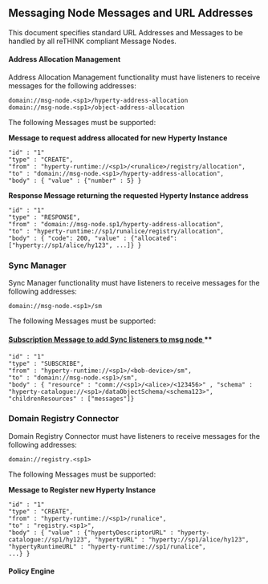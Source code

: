 Messaging Node Messages and URL Addresses
-----------------------------------------

This document specifies standard URL Addresses and Messages to be handled by all reTHINK compliant Message Nodes.

#### Address Allocation Management

Address Allocation Management functionality must have listeners to receive messages for the following addresses:

```
domain://msg-node.<sp1>/hyperty-address-allocation
domain://msg-node.<sp1>/object-address-allocation
```

The following Messages must be supported:

**Message to request address allocated for new Hyperty Instance**

```
"id" : "1"
"type" : "CREATE",
"from" : "hyperty-runtime://<sp1>/<runalice>/registry/allocation",
"to" : "domain://msg-node.<sp1>/hyperty-address-allocation",
"body" : { "value" : {"number" : 5} }
```

**Response Message returning the requested Hyperty Instance address**

```
"id" : "1"
"type" : "RESPONSE",
"from" : "domain://msg-node.sp1/hyperty-address-allocation",
"to" : "hyperty-runtime://sp1/runalice/registry/allocation",
"body" : { "code": 200, "value" : {"allocated": ["hyperty://sp1/alice/hy123", ...]} }
```

### Sync Manager

Sync Manager functionality must have listeners to receive messages for the following addresses:

```
domain://msg-node.<sp1>/sm
```

The following Messages must be supported:

#### [Subscription Message to add Sync listeners to msg node ](https://github.com/reTHINK-project/architecture/tree/master/docs/datamodel/message#subscribemessagebody)\*\*

```
"id" : "1"
"type" : "SUBSCRIBE",
"from" : "hyperty-runtime://<sp1>/<bob-device>/sm",
"to" : "domain://msg-node.<sp1>/sm",
"body" : { "resource" : "comm://<sp1>/<alice>/<123456>" , "schema" : "hyperty-catalogue://<sp1>/dataObjectSchema/<schema123>", "childrenResources" : ["messages"]}
```

### Domain Registry Connector

Domain Registry Connector must have listeners to receive messages for the following addresses:

```
domain://registry.<sp1>
```

The following Messages must be supported:

**Message to Register new Hyperty Instance**

```
"id" : "1"
"type" : "CREATE",
"from" : "hyperty-runtime://<sp1>/runalice",
"to" : "registry.<sp1>",
"body" : { "value" : {"hypertyDescriptorURL" : "hyperty-catalogue://sp1/hy123", "hypertyURL" : "hyperty://sp1/alice/hy123",
"hypertyRuntimeURL" : "hyperty-runtime://sp1/runalice",
...} }
```

#### Policy Engine
